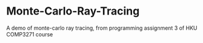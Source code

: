 # Monte-Carlo-Ray-Tracing
A demo of monte-carlo ray tracing, from programming assignment 3 of HKU COMP3271 course
